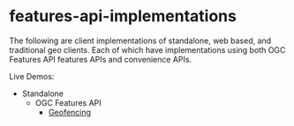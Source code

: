# features-api-implementations
The following are client implementations of standalone, web based, and traditional geo clients.  Each of which have implementations using both OGC Features API features APIs and convenience APIs.

Live Demos:

- Standalone
  - OGC Features API
    - [Geofencing](https://ahmadayubi.github.io/features-api-implementations/standalone/ogc/geofencing/)
